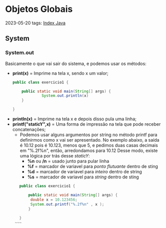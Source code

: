 # Objetos Globais
2023-05-20
tags: [Index Java](Index%20Java.md)

## System

### System.out

Basicamente o que vai sair do sistema, e podemos usar os métodos:

* **print(x)** = Imprime na tela x, sendo x um valor;
	~~~java
	public class exercicio1 {
	
		public static void main(String[] args) {
				 System.out.println(x)
		}
	
	}
	~~~
* **println(x)** = Imprime na tela x e depois disso pula uma linha;
* **printf("staticY",x)** = Uma forma de impressão na tela que pode receber concatenações;
	* Podemos usar alguns argumentos por string no método printf para definirmos como x vai ser apresentado. No exemplo abaixo, a saída é 10.12   pois é 10.123, menos que 5, e pedimos duas casas decimais em "%.2f%n", então, arredondamos para 10.12
		Desse modo, existe uma lógica por trás desse *staticY*:
		* **%n** ou **/n** = usado junto para pular linha 
		* **%f** = marcador de variavel para *ponto flutuante* dentro de sting
		* **%d** = marcador de variavel para *inteiro* dentro de string
		* **%s**  = marcador de variavel para *string* dentro de sting
	 ~~~java
		public class exercicio1 {

			public static void main(String[] args) {
			 double x = 10.123456;
			 System.out.printf("%.2f%n" , x );
			}
			
		}
	  ~~~